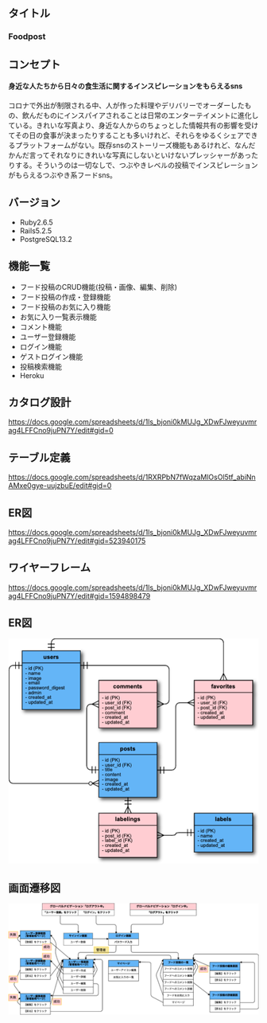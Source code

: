 ## タイトル  
### Foodpost

## コンセプト  
#### 身近な人たちから日々の食生活に関するインスピレーションをもらえるsns

コロナで外出が制限される中、人が作った料理やデリバリーでオーダーしたもの、飲んだものにインスパイアされることは日常のエンターテイメントに進化している。きれいな写真より、身近な人からのちょっとした情報共有の影響を受けてその日の食事が決まったりすることも多いけれど、それらをゆるくシェアできるプラットフォームがない。既存snsのストーリーズ機能もあるけれど、なんだかんだ言ってそれなりにきれいな写真にしないといけないプレッシャーがあったりする。そういうのは一切なしで、つぶやきレベルの投稿でインスピレーションがもらえるつぶやき系フードsns。

## バージョン
* Ruby2.6.5
* Rails5.2.5
* PostgreSQL13.2

## 機能一覧
* フード投稿のCRUD機能(投稿・画像、編集、削除)
* フード投稿の作成・登録機能
* フード投稿のお気に入り機能
* お気に入り一覧表示機能
* コメント機能
* ユーザー登録機能
* ログイン機能
* ゲストログイン機能
* 投稿検索機能
* Heroku

## カタログ設計  
https://docs.google.com/spreadsheets/d/1ls_bjoni0kMUJg_XDwFJweyuvmrag4LFFCno9juPN7Y/edit#gid=0

## テーブル定義
https://docs.google.com/spreadsheets/d/1RXRPbN7fWqzaMlOsOl5tf_abiNnAMxe0gye-uujzbuE/edit#gid=0

## ER図
https://docs.google.com/spreadsheets/d/1ls_bjoni0kMUJg_XDwFJweyuvmrag4LFFCno9juPN7Y/edit#gid=523940175

## ワイヤーフレーム
https://docs.google.com/spreadsheets/d/1ls_bjoni0kMUJg_XDwFJweyuvmrag4LFFCno9juPN7Y/edit#gid=1594898479

## ER図
<img src="./public/images/er.png" alt="ER図" width='650px'>  

## 画面遷移図
<img src="./public/images/transition.png" alt="画面遷移図" width='650px'>  
